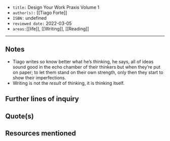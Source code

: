 
- `title:` Design Your Work Praxis Volume 1
- `author(s):` [[Tiago Forte]]
- `ISBN:` undefined
- `reviewed date:` 2022-03-05
- `areas:`[[life]], [[Writing]], [[Reading]]

---

## Notes

- Tiago writes so know better what he’s thinking, he says, all of ideas sound good in the echo chamber of their thinkers but when they’re put on paper; to let them stand on their own strength, only then they start to show their imperfections.
- Writing is not the _result_ of thinking, it is thinking itself.

## Further lines of inquiry

## Quote(s)

## Resources mentioned
